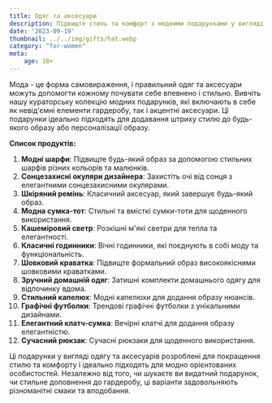 ```yaml
---
title: Одяг та аксесуари
description: Підвищте стиль та комфорт з модними подарунками у вигляді одягу та аксесуарів.
date: '2023-09-19'
thumbnail: ../../img/gifts/hat.webp
category: "for-women"
meta:
    age: 18+
---
```

Мода - це форма самовираження, і правильний одяг та аксесуари можуть допомогти кожному почувати себе впевнено і стильно. Вивчіть нашу кураторську колекцію модних подарунків, які включають в себе як невід'ємні елементи гардеробу, так і акцентні аксесуари. Ці подарунки ідеально підходять для додавання штриху стилю до будь-якого образу або персоналізації образу.

**Список продуктів:**
1. **Модні шарфи**: Підвищте будь-який образ за допомогою стильних шарфів різних кольорів та малюнків.
2. **Сонцезахисні окуляри дизайнера**: Захистіть очі від сонця з елегантними сонцезахисними окулярами.
3. **Шкіряний ремінь**: Класичний аксесуар, який завершує будь-який образ.
4. **Модна сумка-тот**: Стильні та вмісткі сумки-тоти для щоденного використання.
5. **Кашеміровий светр**: Розкішні м'які светри для тепла та елегантності.
6. **Класичні годинники**: Вічні годинники, які поєднують в собі моду та функціональність.
7. **Шовковий краватка**: Підвищте формальний образ високоякісними шовковими краватками.
8. **Зручний домашній одяг**: Затишні комплекти домашнього одягу для відпочинку вдома.
9. **Стильний капелюх**: Модні капелюхи для додання образу нюансів.
10. **Графічні футболки**: Трендові графічні футболки з унікальними дизайнами.
11. **Елегантний клатч-сумка**: Вечірні клатчі для додання образу елегантністю.
12. **Сучасний рюкзак**: Сучасні рюкзаки для щоденного використання.

Ці подарунки у вигляді одягу та аксесуарів розроблені для покращення стилю та комфорту і ідеально підходять для модно орієнтованих особистостей. Незалежно від того, чи шукаєте ви видатний подарунок, чи стильне доповнення до гардеробу, ці варіанти задовольняють різноманітні смаки та вподобання.
